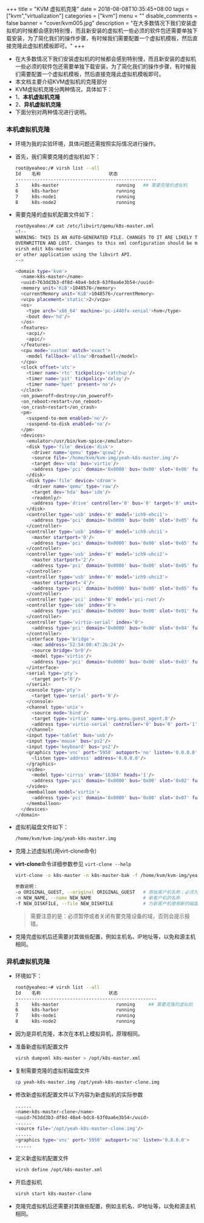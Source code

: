+++
title = "KVM 虚拟机克隆"
date = 2018-08-08T10:35:45+08:00
tags = ["kvm","virtualization"]
categories = ["kvm"]
menu = ""
disable_comments = false
banner = "cover/kvm005.jpg"
description = "在大多数情况下我们安装虚拟机的时候都会感到特别慢，而且新安装的虚拟机一些必须的软件包还需要单独下载安装，为了简化我们的操作步骤，有时候我们需要配置一个虚拟机模板，然后直接克隆此虚拟机模板即可。"
+++

- 在大多数情况下我们安装虚拟机的时候都会感到特别慢，而且新安装的虚拟机一些必须的软件包还需要单独下载安装，为了简化我们的操作步骤，有时候我们需要配置一个虚拟机模板，然后直接克隆此虚拟机模板即可。
- 本文档主要介绍KVM虚拟机的克隆部分
- KVM虚拟机克隆分两种情况，具体如下：
- 1、**本机虚拟机克隆**
- 2、**异机虚拟机克隆**
- 下面分别对两种情况进行说明。

### 本机虚拟机克隆
- 环境为我的实验环境，具体问题还需按照实际情况进行操作。
- 首先，我们需要克隆的虚拟机如下：
  
  ```bash
  root@yeaheo:/# virsh list --all
  Id    名称                         状态
  ----------------------------------------------------
  3     k8s-master                     running   ## 需要克隆的虚拟机
  6     k8s-harbor                     running
  7     k8s-node1                      running
  8     k8s-node2                      running
  ```
- 需要克隆的虚拟机配置文件如下：
  
  ```bash
  root@yeaheo:/# cat /etc/libvirt/qemu/k8s-master.xml 
  <!--
  WARNING: THIS IS AN AUTO-GENERATED FILE. CHANGES TO IT ARE LIKELY TO BE
  OVERWRITTEN AND LOST. Changes to this xml configuration should be made using:
  virsh edit k8s-master
  or other application using the libvirt API.
  -->
  
  <domain type='kvm'>
    <name>k8s-master</name>
    <uuid>763dd3b3-df8d-40a4-bdc8-63f0aa6e3b54</uuid>
    <memory unit='KiB'>1048576</memory>
    <currentMemory unit='KiB'>1048576</currentMemory>
    <vcpu placement='static'>2</vcpu>
    <os>
      <type arch='x86_64' machine='pc-i440fx-xenial'>hvm</type>
      <boot dev='hd'/>
    </os>
    <features>
      <acpi/>
      <apic/>
    </features>
    <cpu mode='custom' match='exact'>
      <model fallback='allow'>Broadwell</model>
    </cpu>
    <clock offset='utc'>
      <timer name='rtc' tickpolicy='catchup'/>
      <timer name='pit' tickpolicy='delay'/>
      <timer name='hpet' present='no'/>
    </clock>
    <on_poweroff>destroy</on_poweroff>
    <on_reboot>restart</on_reboot>
    <on_crash>restart</on_crash>
    <pm>
      <suspend-to-mem enabled='no'/>
      <suspend-to-disk enabled='no'/>
    </pm>
    <devices>
      <emulator>/usr/bin/kvm-spice</emulator>
      <disk type='file' device='disk'>
        <driver name='qemu' type='qcow2'/>
        <source file='/home/kvm/kvm-img/yeah-k8s-master.img'/>
        <target dev='vda' bus='virtio'/>
        <address type='pci' domain='0x0000' bus='0x00' slot='0x06' function='0x0'/>
      </disk>
      <disk type='file' device='cdrom'>
        <driver name='qemu' type='raw'/>
        <target dev='hda' bus='ide'/>
        <readonly/>
        <address type='drive' controller='0' bus='0' target='0' unit='0'/>
      </disk>
      <controller type='usb' index='0' model='ich9-ehci1'>
        <address type='pci' domain='0x0000' bus='0x00' slot='0x05' function='0x7'/>
      </controller>
      <controller type='usb' index='0' model='ich9-uhci1'>
        <master startport='0'/>
        <address type='pci' domain='0x0000' bus='0x00' slot='0x05' function='0x0' multifunction='on'/>
      </controller>
      <controller type='usb' index='0' model='ich9-uhci2'>
        <master startport='2'/>
        <address type='pci' domain='0x0000' bus='0x00' slot='0x05' function='0x1'/>
      </controller>
      <controller type='usb' index='0' model='ich9-uhci3'>
        <master startport='4'/>
        <address type='pci' domain='0x0000' bus='0x00' slot='0x05' function='0x2'/>
      </controller>
      <controller type='pci' index='0' model='pci-root'/>
      <controller type='ide' index='0'>
        <address type='pci' domain='0x0000' bus='0x00' slot='0x01' function='0x1'/>
      </controller>
      <controller type='virtio-serial' index='0'>
        <address type='pci' domain='0x0000' bus='0x00' slot='0x04' function='0x0'/>
      </controller>
      <interface type='bridge'>
        <mac address='52:54:00:47:2b:24'/>
        <source bridge='br0'/>
        <model type='virtio'/>
        <address type='pci' domain='0x0000' bus='0x00' slot='0x03' function='0x0'/>
      </interface>
      <serial type='pty'>
        <target port='0'/>
      </serial>
      <console type='pty'>
        <target type='serial' port='0'/>
      </console>
      <channel type='unix'>
        <source mode='bind'/>
        <target type='virtio' name='org.qemu.guest_agent.0'/>
        <address type='virtio-serial' controller='0' bus='0' port='1'/>
      </channel>
      <input type='tablet' bus='usb'/>
      <input type='mouse' bus='ps2'/>
      <input type='keyboard' bus='ps2'/>
      <graphics type='vnc' port='5950' autoport='no' listen='0.0.0.0'>
        <listen type='address' address='0.0.0.0'/>
      </graphics>
      <video>
        <model type='cirrus' vram='16384' heads='1'/>
        <address type='pci' domain='0x0000' bus='0x00' slot='0x02' function='0x0'/>
      </video>
      <memballoon model='virtio'>
        <address type='pci' domain='0x0000' bus='0x00' slot='0x07' function='0x0'/>
      </memballoon>
    </devices>
  </domain>
  ```
- 虚拟机磁盘文件如下：
  
  ```bash
  /home/kvm/kvm-img/yeah-k8s-master.img
  ```
- 克隆上述虚拟机(用virt-clone命令)
- **virt-clone**命令详细参数参见 `virt-clone --help`
  
  ```bash
  virt-clone -o k8s-master -n k8s-master-bak -f /home/kvm/kvm-img/yeah-k8s-master-bak.img
  
  参数说明：
  -o ORIGINAL_GUEST, --original ORIGINAL_GUEST   # 原始客户机名称；必须为关闭或者暂停状态。
  -n NEW_NAME, --name NEW_NAME                   # 新客户机的名称
  -f NEW_DISKFILE, --file NEW_DISKFILE           # 为新客户机使用新的磁盘镜像文件
  ```
  > 需要注意的是：必须暂停或者关闭有要克隆设备的域，否则会提示报错。
- 克隆完虚拟机后还需要对其做些配置，例如主机名、IP地址等，以免和源主机相同。

### 异机虚拟机克隆
- 环境如下：
  
  ```bash
  root@yeaheo:~# virsh list --all
  Id    名称                         状态
  ----------------------------------------------------
  3     k8s-master                     running     ## 需要克隆的虚拟机
  6     k8s-harbor                     running
  7     k8s-node1                      running
  8     k8s-node2                      running
  ```
- 因为是异机克隆，本次在本机上模拟异机，原理相同。
- 准备新虚拟机配置文件
  
  ```bash
  virsh dumpxml k8s-master > /opt/k8s-master.xml
  ```
- 复制需要克隆的虚拟机磁盘文件
  
  ```bash
  cp yeah-k8s-master.img /opt/yeah-k8s-master-clone.img
  ```
- 修改新虚拟机配置文件以下内容为新虚拟机的实际参数
  
  ```bash
  ......
  <name>k8s-master-clone</name>
  <uuid>763dd3b3-df8d-40a4-bdc8-63f0aa6e3b54</uuid>
  ......
  <source file='/opt/yeah-k8s-master-clone.img'/>
  ......
  <graphics type='vnc' port='5950' autoport='no' listen='0.0.0.0'>
  ......
  ```
- 定义新虚拟机配置文件
  
  ```bash
  virsh define /opt/k8s-master.xml
  ```
- 开启虚拟机
  
  ```bash
  virsh start k8s-master-clone
  ```
- 克隆完虚拟机后还需要对其做些配置，例如主机名、IP地址等，以免和源主机相同。

  
